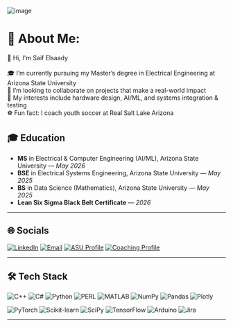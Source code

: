 ![image](https://github.com/user-attachments/assets/c4c4b784-cea9-4c6c-91b7-e92453a95ba2)



# 💫 About Me:
👋 Hi, I'm Saif Elsaady<br><br>🎓 I’m currently pursuing my Master’s degree in Electrical Engineering at Arizona State University<br>🤝 I’m looking to collaborate on projects that make a real-world impact<br>🧠 My interests include hardware design, AI/ML, and systems integration & testing<br>⚽ Fun fact: I coach youth soccer at Real Salt Lake Arizona

## 🎓 Education
- **MS** in Electrical & Computer Engineering (AI/ML), Arizona State University — *May 2026*
- **BSE** in Electrical Systems Engineering, Arizona State University — *May 2025*
- **BS** in Data Science (Mathematics), Arizona State University — *May 2025*
- **Lean Six Sigma Black Belt Certificate** — *2026*

---

## 🌐 Socials

[![LinkedIn](https://img.shields.io/badge/LinkedIn-Connect-blue?logo=linkedin)](https://www.linkedin.com/in/saif-elsaady-78091425a)
[![Email](https://img.shields.io/badge/Email-Contact-red?logo=gmail)](mailto:selsaady27@gmail.com)
[![ASU Profile](https://img.shields.io/badge/ASU%20Profile-Visit%20Now-maroon?logo=academia)](https://search.asu.edu/profile/3844340)
[![Coaching Profile](https://img.shields.io/badge/RSL%20AZ%20Coach-Profile-black?logo=soccer)](https://www.rsl-az.com/selsaady)

---

## 🛠 Tech Stack

![C++](https://img.shields.io/badge/C++-00599C?logo=c%2B%2B&logoColor=white)
![C#](https://img.shields.io/badge/C%23-239120?logo=c-sharp&logoColor=white)
![Python](https://img.shields.io/badge/Python-3776AB?logo=python&logoColor=white)
![PERL](https://img.shields.io/badge/PERL-39457E?logo=perl&logoColor=white)
![MATLAB](https://img.shields.io/badge/MATLAB-0076A8?logo=mathworks&logoColor=white)
![NumPy](https://img.shields.io/badge/NumPy-013243?logo=numpy)
![Pandas](https://img.shields.io/badge/Pandas-150458?logo=pandas)
![Plotly](https://img.shields.io/badge/Plotly-3F4F75?logo=plotly)

![PyTorch](https://img.shields.io/badge/PyTorch-EE4C2C?logo=pytorch)
![Scikit-learn](https://img.shields.io/badge/Scikit--learn-F7931E?logo=scikit-learn)
![SciPy](https://img.shields.io/badge/SciPy-8CAAE6?logo=scipy)
![TensorFlow](https://img.shields.io/badge/TensorFlow-FF6F00?logo=tensorflow)
![Arduino](https://img.shields.io/badge/Arduino-00979D?logo=arduino)
![Jira](https://img.shields.io/badge/Jira-0052CC?logo=jira)

---

<!-- Proudly created with GPRM ( https://gprm.itsvg.in ) -->

